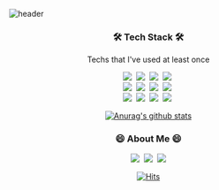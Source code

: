![header](https://capsule-render.vercel.app/api?type=soft&color=auto&height=150&section=header&text=ChangheumCho&fontSize=70&animation=twinkling)

<h3 align="center">🛠 Tech Stack 🛠</h3>

<p align="center"> Techs that I've used at least once </p>

<p align="center">
  <img src="https://img.shields.io/badge/Python-3766AB?style=flat-square&logo=Python&logoColor=white"/>&nbsp
  <img src="https://img.shields.io/badge/css-1572B6?style=flat-square&logo=css3&logoColor=white"/>&nbsp 
  <img src="https://img.shields.io/badge/Django-092E20?style=flat-square&logo=Django&logoColor=white"/>&nbsp 
  <img src="https://img.shields.io/badge/Mysql-E6B91E?style=flat-square&logo=MySql&logoColor=white"/>&nbsp
  <br/>
  <img src="https://img.shields.io/badge/jquery-0769AD?style=flat-square&logo=jquery&logoColor=white"/>&nbsp
  <img src="https://img.shields.io/badge/flask-000000?style=flat-square&logo=flask&logoColor=white"/>&nbsp
  <img src="https://img.shields.io/badge/Docker-2496ED?style=flat-square&logo=Docker&logoColor=white"/>&nbsp 
  <img src="https://img.shields.io/badge/bootstrap-7952B3?style=flat-square&logo=bootstrap&logoColor=white"/>&nbsp
  <br/>
  <img src="https://img.shields.io/badge/linux-FCC624?style=flat-square&logo=linux&logoColor=black"/>&nbsp
  <img src="https://img.shields.io/badge/GitLab-FCA121?style=flat-square&logo=GitLab&logoColor=white"/></a>&nbsp 
  <img src="https://img.shields.io/badge/github-181717?style=flat-square&logo=github&logoColor=white"/>&nbsp
  <img src="https://img.shields.io/badge/git-F05032?style=flat-square&logo=git&logoColor=white"/>&nbsp
 
</p>
<div align=center>
  
  [![Anurag's github stats](https://github-readme-stats.vercel.app/api?username=whckdgma96)](https://github.com/anuraghazra/github-readme-stats)
  
</div>

<h3 align="center"> 😄 About Me 😄 </h3>
<p align="center">
  <a href="https://www.facebook.com/profile.php?id=100004944041469"><img src="https://img.shields.io/badge/facebook-1877F2?style=flat-square&logo=facebook&logoColor=white&link=https://www.facebook.com/profile.php?id=100004944041469"/></a>&nbsp
  <a href="https://www.instagram.com/cho_chang_heum/"><img src="https://img.shields.io/badge/Instagram-E4405F?style=flat-square&logo=Instagram&logoColor=white&link=https://www.instagram.com/cho_chang_heum/"/></a>&nbsp
  <a href="mailto:whckdgma96@gmail.com"><img src="https://img.shields.io/badge/Gmail-d14836?style=flat-square&logo=Gmail&logoColor=white&link=whckdgma96@gmail.com"/></a>
</p>

<div align=center>
  
  [![Hits](https://hits.seeyoufarm.com/api/count/incr/badge.svg?url=https%3A%2F%2Fgithub.com%2Fwhckdgma96&count_bg=%2379C83D&title_bg=%23555555&icon=&icon_color=%23E7E7E7&title=hits&edge_flat=false)](https://hits.seeyoufarm.com)
  
</div>
